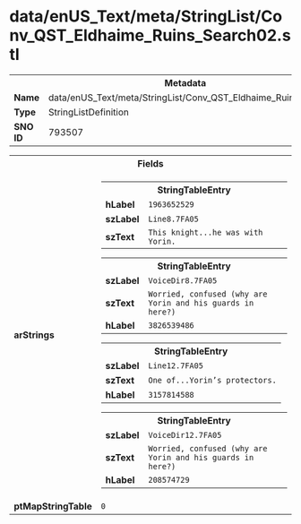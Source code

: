 <h1>data/enUS_Text/meta/StringList/Conv_QST_Eldhaime_Ruins_Search02.stl</h1><table><tr><th colspan="100%">Metadata</th></tr><tr><td><b>Name</b></td><td>data/enUS_Text/meta/StringList/Conv_QST_Eldhaime_Ruins_Search02.stl</td></tr><tr><td><b>Type</b></td><td>StringListDefinition</td></tr><tr><td><b>SNO ID</b></td><td>793507</td></tr></table>

<table><tr><th colspan="100%">Fields</th></tr><tr><td><b>arStrings</b></td><td><table><tr><th colspan="100%">StringTableEntry</th></tr><tr><td><b>hLabel</b></td><td><code>1963652529</code></td></tr><tr><td><b>szLabel</b></td><td><code>Line8.7FA05</code></td></tr><tr><td><b>szText</b></td><td><code>This knight...he was with Yorin.</code></td></tr></table>


<table><tr><th colspan="100%">StringTableEntry</th></tr><tr><td><b>szLabel</b></td><td><code>VoiceDir8.7FA05</code></td></tr><tr><td><b>szText</b></td><td><code>Worried, confused (why are Yorin and his guards in here?)</code></td></tr><tr><td><b>hLabel</b></td><td><code>3826539486</code></td></tr></table>


<table><tr><th colspan="100%">StringTableEntry</th></tr><tr><td><b>szLabel</b></td><td><code>Line12.7FA05</code></td></tr><tr><td><b>szText</b></td><td><code>One of...Yorin’s protectors.</code></td></tr><tr><td><b>hLabel</b></td><td><code>3157814588</code></td></tr></table>


<table><tr><th colspan="100%">StringTableEntry</th></tr><tr><td><b>szLabel</b></td><td><code>VoiceDir12.7FA05</code></td></tr><tr><td><b>szText</b></td><td><code>Worried, confused (why are Yorin and his guards in here?)</code></td></tr><tr><td><b>hLabel</b></td><td><code>208574729</code></td></tr></table>


</td></tr><tr><td><b>ptMapStringTable</b></td><td><code>0</code></td></tr></table>

